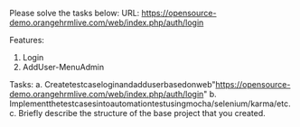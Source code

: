 Please solve the tasks below:
URL: https://opensource-demo.orangehrmlive.com/web/index.php/auth/login

Features:
1. Login
2. AddUser-MenuAdmin

Tasks:
a. Createtestcaseloginandadduserbasedonweb"https://opensource-demo.orangehrmlive.com/web/index.php/auth/login"
b. Implementthetestcasesintoautomationtestusingmocha/selenium/karma/etc. c. Briefly describe the structure of the base project that you created.
